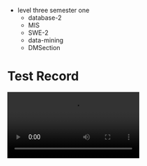 - level three semester one
	- database-2
	- MIS    
    - SWE-2
    - data-mining
    - DMSection
    



# Test  Record 
<video controls src="/public/879e3e404a74085d3733c330121824421e1f8d38a12ae5e34860b9cccc02b484.webm"></video>
